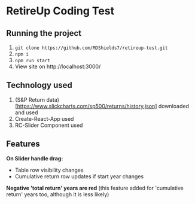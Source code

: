 # RetireUp Coding Test

## Running the project
1. `git clone https://github.com/MDShields7/retireup-test.git`
2. `npm i`
3. `npm run start`
4. View site on http://localhost:3000/

## Technology used
1. (S&P Return data)[https://www.slickcharts.com/sp500/returns/history.json] downloaded and used
2. Create-React-App used
3. RC-Slider Component used

## Features
**On Slider handle drag:**
- Table row visibility changes
- Cumulative return row updates if start year changes

**Negative 'total return' years are red**
(this feature added for 'cumulative return' years too, although it is less likely)